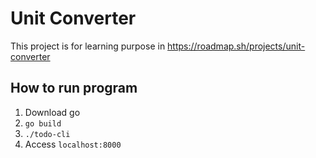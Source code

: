 # Unit Converter

This project is for learning purpose in <https://roadmap.sh/projects/unit-converter>

## How to run program

1. Download go
2. `go build`
3. `./todo-cli`
4. Access `localhost:8000`
